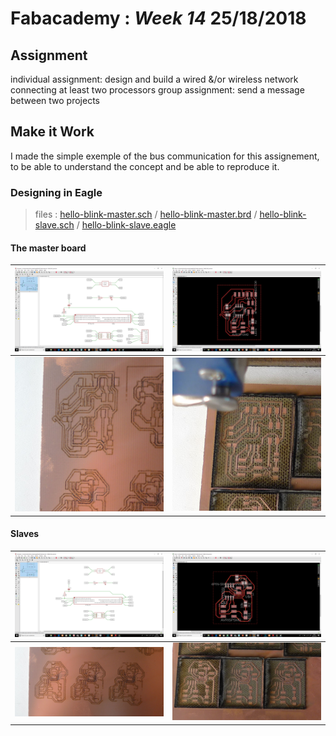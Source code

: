 # Fabacademy : *Week 14* **25/18/2018**

## Assignment
   individual assignment:
      design and build a wired &/or wireless network connecting at least two processors
   group assignment:
      send a message between two projects

## Make it Work

I made the simple exemple of the bus communication for this assignement, to be able to understand the concept and be able to reproduce it.

### Designing in Eagle
> files : [hello-blink-master.sch](assets\files\BusI2C\hello.master.sch) / [hello-blink-master.brd](assets\files\BusI2C\hello.master.brd) / [hello-blink-slave.sch](assets\files\BusI2C\hello.slave.sch) /  [hello-blink-slave.eagle](assets\files\BusI2C\hello.slave.brd)

#### The master board

|![master board](assets\img\week14\hello-blink-master-design.png)|![master board](assets\img\week14\hello-blink-master-board.png)|
|---|---|
|![master laser cut](assets\img\week14\hello-master-laserr-cut.jpg)|![master engrave](assets\img\week14\hello-blink-master-engrave.jpg)|





#### Slaves

|![slave board](assets\img\week14\hello-blink-slave-design.png)|![slave board](assets\img\week14\hello-blink-slqve-pcb.png)|
|---|---|
|![slave cut](assets\img\week14\hello-blink-slaves-laserr-cut.jpg)|![slave laser cut](assets\img\week14\hello-blink-slave-engrave.jpg)|

